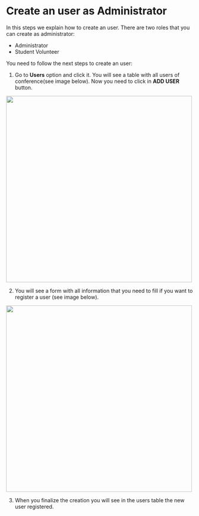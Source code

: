 # Create an user as Administrator
 
 In this steps we explain how to create an user. There are two roles that you can create as administrator:
 
 * Administrator
 * Student Volunteer
 
 You need to follow the next steps to create an user:
 
 1. Go to **Users** option and click it. You will see a table with all users of conference(see image below). Now you need to click in **ADD USER** button.
 
 <img src="https://drive.google.com/uc?export=view&id=16qki_uRRXdxkic7ra8rr3mWgaTaAPfEw" style="width: 500px; max-width: 100%; height: auto"/>
 
 2. You will see a form with all information that you need to fill if you want to register a user (see image below).
 
 <img src="https://drive.google.com/uc?export=view&id=1Vt-JvZyeTy5YgrSU01vFtfc5ar3kik1d" style="width: 500px; max-width: 100%; height: auto"/>
 
 3. When you finalize the creation you will see in the users table the new user registered.
